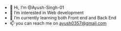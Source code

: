- 👋 Hi, I’m @Ayush-Singh-01
- 👀 I’m interested in Web development
- 🌱 I’m currently learning both Front end and Back End
- 📫 you can reach me on ayush0357@gmail.com

